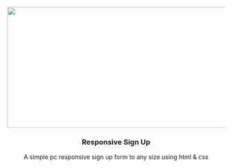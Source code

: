 <p align="center">
<img src="https://github.com/siddesh02/SignUp-Form/assets/92852926/78efabac-997d-4603-a9b3-f856c0381a79" width="600" height="281"/>
</p>

<div align="center">
<h3>Responsive Sign Up</h3> 
  
A simple pc responsive sign up form to any size using html & css
</div>
